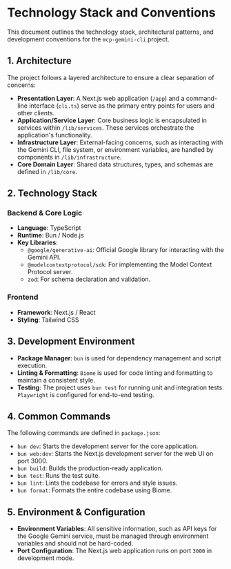 # Technology Stack and Conventions

This document outlines the technology stack, architectural patterns, and development conventions for the `mcp-gemini-cli` project.

## 1. Architecture

The project follows a layered architecture to ensure a clear separation of concerns:

- **Presentation Layer**: A Next.js web application (`/app`) and a command-line interface (`cli.ts`) serve as the primary entry points for users and other clients.
- **Application/Service Layer**: Core business logic is encapsulated in services within `/lib/services`. These services orchestrate the application's functionality.
- **Infrastructure Layer**: External-facing concerns, such as interacting with the Gemini CLI, file system, or environment variables, are handled by components in `/lib/infrastructure`.
- **Core Domain Layer**: Shared data structures, types, and schemas are defined in `/lib/core`.

## 2. Technology Stack

### Backend & Core Logic

- **Language**: TypeScript
- **Runtime**: Bun / Node.js
- **Key Libraries**:
  - `@google/generative-ai`: Official Google library for interacting with the Gemini API.
  - `@modelcontextprotocol/sdk`: For implementing the Model Context Protocol server.
  - `zod`: For schema declaration and validation.

### Frontend

- **Framework**: Next.js / React
- **Styling**: Tailwind CSS

## 3. Development Environment

- **Package Manager**: `bun` is used for dependency management and script execution.
- **Linting & Formatting**: `Biome` is used for code linting and formatting to maintain a consistent style.
- **Testing**: The project uses `bun test` for running unit and integration tests. `Playwright` is configured for end-to-end testing.

## 4. Common Commands

The following commands are defined in `package.json`:

- `bun dev`: Starts the development server for the core application.
- `bun web:dev`: Starts the Next.js development server for the web UI on port 3000.
- `bun build`: Builds the production-ready application.
- `bun test`: Runs the test suite.
- `bun lint`: Lints the codebase for errors and style issues.
- `bun format`: Formats the entire codebase using Biome.

## 5. Environment & Configuration

- **Environment Variables**: All sensitive information, such as API keys for the Google Gemini service, must be managed through environment variables and should not be hard-coded.
- **Port Configuration**: The Next.js web application runs on port `3000` in development mode.
